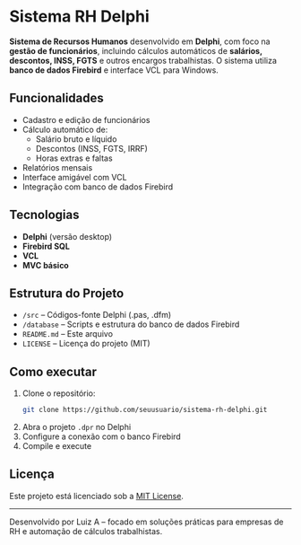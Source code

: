 # Sistema RH Delphi

**Sistema de Recursos Humanos** desenvolvido em **Delphi**, com foco na **gestão de funcionários**, incluindo cálculos automáticos de **salários, descontos, INSS, FGTS** e outros encargos trabalhistas. O sistema utiliza **banco de dados Firebird** e interface VCL para Windows.

## Funcionalidades

- Cadastro e edição de funcionários
- Cálculo automático de:
  - Salário bruto e líquido
  - Descontos (INSS, FGTS, IRRF)
  - Horas extras e faltas
- Relatórios mensais
- Interface amigável com VCL
- Integração com banco de dados Firebird

## Tecnologias

- **Delphi** (versão desktop)
- **Firebird SQL**
- **VCL**
- **MVC básico**

## Estrutura do Projeto

- `/src` – Códigos-fonte Delphi (.pas, .dfm)
- `/database` – Scripts e estrutura do banco de dados Firebird
- `README.md` – Este arquivo
- `LICENSE` – Licença do projeto (MIT)

## Como executar

1. Clone o repositório:
   ```bash
   git clone https://github.com/seuusuario/sistema-rh-delphi.git
   ```
2. Abra o projeto `.dpr` no Delphi
3. Configure a conexão com o banco Firebird
4. Compile e execute

## Licença

Este projeto está licenciado sob a [MIT License](LICENSE).

---

Desenvolvido por Luiz A – focado em soluções práticas para empresas de RH e automação de cálculos trabalhistas.
